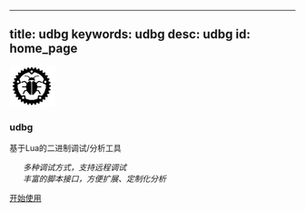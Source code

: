 
---
title: udbg
keywords: udbg
desc: udbg
id: home_page
---

<section>
<div>
    <img src="/static/image/udbg.png" width="16%">
    <h3><span>udbg</span></h3>
    <p>基于Lua的二进制调试/分析工具</p></blockquote>
    <ul style="list-style-type: none;">
        <li><em>多种调试方式，支持远程调试</em></li>
        <li><em>丰富的脚本接口，方便扩展、定制化分析</em></li>
    </ul>
    <div id="big_btn_wrapper">
        <div class="big_btn">
            <a href="/get_started/zh/">开始使用</a>
        </div>
    </div>
</div>
</section>